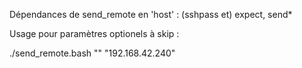 Dépendances de send_remote en 'host' : (sshpass et) expect, send*

Usage pour paramètres optionels à skip :

./send_remote.bash "" "192.168.42.240"